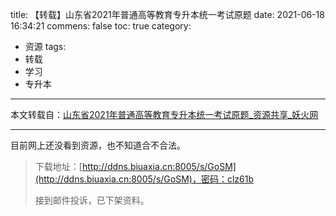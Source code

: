 title: 【转载】山东省2021年普通高等教育专升本统一考试原题
date: 2021-06-18 16:34:21
commens: false
toc: true
category: 
 - 资源
tags: 
 - 转载
 - 学习
 - 专升本
---
本文转载自：[山东省2021年普通高等教育专升本统一考试原题_资源共享_妖火网](https://yaohuo.me/bbs-947050.html?lpage=2)

---

目前网上还没看到资源，也不知道合不合法。

> 下载地址：[http://ddns.biuaxia.cn:8005/s/GoSM](http://ddns.biuaxia.cn:8005/s/GoSM)，密码：clz61b
> 
> 接到邮件投诉，已下架资料。
